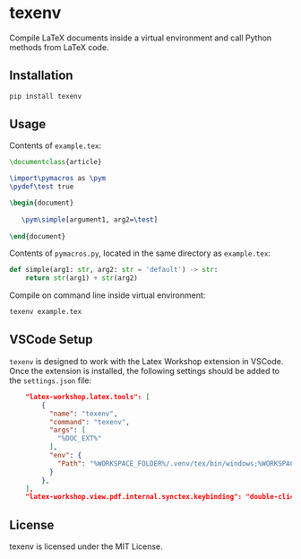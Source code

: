# texenv

Compile LaTeX documents inside a virtual environment and call Python methods from LaTeX code.

## Installation

```bash
pip install texenv
```

## Usage

Contents of `example.tex`:
```tex
\documentclass{article}

\import\pymacros as \pym
\pydef\test true

\begin{document}
   
   \pym\simple[argument1, arg2=\test]
   
\end{document}
```
Contents of `pymacros.py`, located in the same directory as `example.tex`:
```python
def simple(arg1: str, arg2: str = 'default') -> str:
    return str(arg1) + str(arg2)
```

Compile on command line inside virtual environment:
```bash
texenv example.tex
```

## VSCode Setup

`texenv` is designed to work with the Latex Workshop extension in VSCode. Once the extension is installed, the following
settings should be added to the `settings.json` file:

```json
    "latex-workshop.latex.tools": [
        {
          "name": "texenv",
          "command": "texenv",
          "args": [
            "%DOC_EXT%"
          ],
          "env": {
            "Path": "%WORKSPACE_FOLDER%/.venv/tex/bin/windows;%WORKSPACE_FOLDER%/.venv/Scripts;%PATH%"
          }
        },
    ],
    "latex-workshop.view.pdf.internal.synctex.keybinding": "double-click"
```

## License

texenv is licensed under the MIT License.